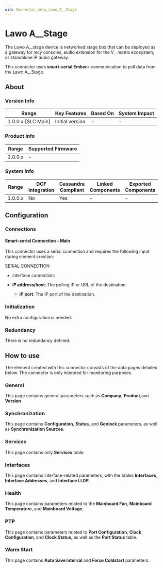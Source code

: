 ```yaml
---
uid: Connector_help_Lawo_A__Stage
---
```


# Lawo A\_\_Stage

The Lawo A\_\_stage device is networked stage box that can be deployed as a gateway for mcý consoles, audio extension for the V\_\_matrix ecosystem, or standalone IP audio gateway.

This connector uses **smart-serial Ember+** communication to poll data from the Lawo A\_\_Stage.

## About

### Version Info

| **Range**            | **Key Features** | **Based On** | **System Impact** |
|----------------------|------------------|--------------|-------------------|
| 1.0.0.x \[SLC Main\] | Initial version  | \-           | \-                |

### Product Info

| **Range** | **Supported Firmware** |
|-----------|------------------------|
| 1.0.0.x   | \-                     |

### System Info

| **Range** | **DCF Integration** | **Cassandra Compliant** | **Linked Components** | **Exported Components** |
|-----------|---------------------|-------------------------|-----------------------|-------------------------|
| 1.0.0.x   | No                  | Yes                     | \-                    | \-                      |

## Configuration

### Connections

#### Smart-serial Connection - Main

This connector uses a serial connection and requires the following input during element creation:

SERIAL CONNECTION:

- Interface connection:

- **IP address/host**: The polling IP or URL of the destination.
  - **IP port**: The IP port of the destination.

### Initialization

No extra configuration is needed.

### Redundancy

There is no redundancy defined.

## How to use

The element created with this connector consists of the data pages detailed below. The connector is only intended for monitoring purposes.

### General

This page contains general parameters such as **Company**, **Product**,and **Version**

### Synchronization

This page contains **Configuration**, **Status**, and **Genlock** parameters, as well as **Synchronization Sources**.

### Services

This page contains only **Services** table.

### Interfaces

This page contains interface-related parameters, with the tables **Interfaces**, **Interface Addresses**, and **Interface LLDP**.

### Health

This page contains parameters related to the **Mainboard Fan**, **Mainboard Temperature**, and **Mainboard Voltage**.

### PTP

This page contains parameters related to **Port Configuration**, **Clock Configuration**, and **Clock Status**, as well as the **Port Status** table.

### Warm Start

This page contains **Auto Save Interval** and **Force Coldstart** parameters.
